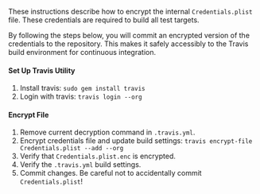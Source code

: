 These instructions describe how to encrypt the internal `Credentials.plist` file. These credentials are required to build all test targets.

By following the steps below, you will commit an encrypted version of the credentials to the repository. This makes it safely accessibly to the Travis build environment for continuous integration.

#### Set Up Travis Utility

1. Install travis: `sudo gem install travis`
2. Login with travis: `travis login --org`

#### Encrypt File

1. Remove current decryption command in `.travis.yml`.
2. Encrypt credentials file and update build settings: `travis encrypt-file Credentials.plist --add --org`
3. Verify that `Credentials.plist.enc` is encrypted.
4. Verify the `.travis.yml` build settings.
5. Commit changes. Be careful not to accidentally commit `Credentials.plist`!
